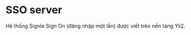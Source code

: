SSO server
============================

Hệ thống Signle Sign On (đăng nhập một lần) được viết trên nền tảng Yii2.


